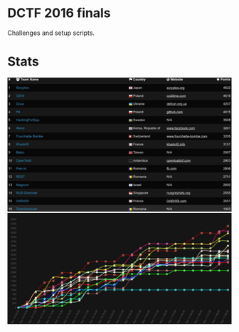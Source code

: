 # DCTF 2016 finals

Challenges and setup scripts.

# Stats
![dctf16-finals](https://github.com/CCSIR/dctf16-finals/blob/master/dctf2016-finals.jpg?raw=true)
![dctf16-finals](https://github.com/CCSIR/dctf16-finals/blob/master/dctf2016-finals-stats.jpg?raw=true)
